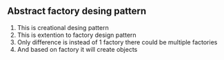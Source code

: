 ## Abstract factory desing pattern
1. This is creational desing pattern
2. This is extention to factory design pattern
3. Only difference is instead of 1 factory there could be multiple factories
4. And based on factory it will create objects